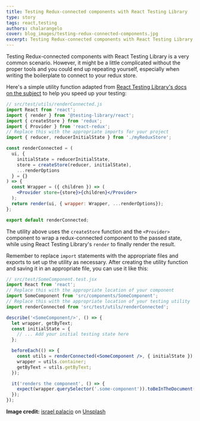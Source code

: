 ```yaml
---
title: Testing Redux-connected components with React Testing Library
type: story
tags: react,testing
authors: chalarangelo
cover: blog_images/testing-redux-connected-components.jpg
excerpt: Testing Redux-connected components with React Testing Library is a very common scenario. Learn how to use this simple utility function to speed up your testing.
---
```


Testing Redux-connected components with React Testing Library is a very common scenario. However, it might be a little complicated without the proper tools and you could end up repeating yourself, especially when writing the boilerplate to connect to your redux store.

Here's a simple utility function adapted from [React Testing Library's docs on the subject](https://testing-library.com/docs/example-react-redux) to help you speed up your testing:

```jsx
// src/test/utils/renderConnected.js
import React from 'react';
import { render } from '@testing-library/react';
import { createStore } from 'redux';
import { Provider } from 'react-redux';
// Replace this with the appropriate imports for your project
import { reducer, reducerInitialState } from './myReduxStore';

const renderConnected = (
  ui, {
    initialState = reducerInitialState,
    store = createStore(reducer, initialState),
    ...renderOptions
  } = {}
) => {
  const Wrapper = ({ children }) => (
    <Provider store={store}>{children}</Provider>
  );
  return render(ui, { wrapper: Wrapper, ...renderOptions});
};

export default renderConnected;
```

The utility above uses the `createStore` function and the `<Provider>` component to wrap a redux-connected component to the passed state, while using React Testing Library's `render` to finally render the result.

Remember to replace `import` statements with the appropriate files and exports to set up the utility as necessary. After creating the utility function and saving it in an appropriate file, you can use it like this:

```jsx
// src/test/SomeComponent.test.jsx
import React from 'react';
// Replace this with the appropriate location of your component
import SomeComponent from 'src/components/SomeComponent';
// Replace this with the appropriate location of your testing utility
import renderConnected from 'src/test/utils/renderConnected';

describe('<SomeComponent/>', () => {
  let wrapper, getByText;
  const initialState = {
    // ... Add your initial testing state here
  };

  beforeEach(() => {
    const utils = renderConnected(<SomeComponent />, { initialState });
    wrapper = utils.container;
    getByText = utils.getByText;
  });

  it('renders the component', () => {
    expect(wrapper.querySelector('.some-component')).toBeInTheDocument();
  });
});
```

**Image credit:** [israel palacio](https://unsplash.com/@othentikisra?utm_source=unsplash&utm_medium=referral&utm_content=creditCopyText) on [Unsplash](https://unsplash.com/s/photos/code?utm_source=unsplash&utm_medium=referral&utm_content=creditCopyText)
